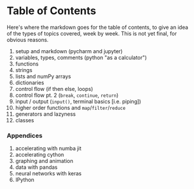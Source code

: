 # Table of Contents

Here's where the markdown goes for the table of contents, to give an idea of the types of topics covered, week by week. This is not yet final, for obvious reasons.


1. setup and markdown (pycharm and jupyter)
1. variables, types, comments (python "as a calculator")
1. functions
1. strings
1. lists and numPy arrays
1. dictionaries
1. control flow (if then else, loops)
1. control flow pt. 2 (`break`, `continue`, `return`)
1. input / output (`input()`, terminal basics [i.e. piping])
1. higher order functions and `map`/`filter`/`reduce`
1. generators and lazyness
1. classes

### Appendices
1. accelerating with numba jit
1. accelerating cython
1. graphing and animation
1. data with pandas
1. neural networks with keras
1. IPython
